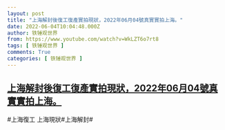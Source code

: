 ```yaml
---
layout: post
title: "上海解封後復工復產實拍現狀，2022年06月04號真實實拍上海。"
date: 2022-06-04T10:04:48.000Z
author: 铁锤观世界
from: https://www.youtube.com/watch?v=WkLZT6o7rt8
tags: [ 铁锤观世界 ]
comments: True
categories: [ 铁锤观世界 ]
---
```

<!--1654337088000-->
[上海解封後復工復產實拍現狀，2022年06月04號真實實拍上海。](https://www.youtube.com/watch?v=WkLZT6o7rt8)
------

<div>
#上海復工 上海現狀#上海解封#
</div>
